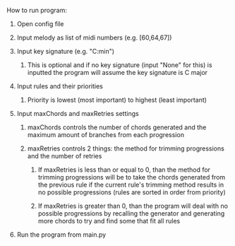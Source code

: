How to run program:

1. Open config file

2. Input melody as list of midi numbers (e.g. [60,64,67])

3. Input key signature (e.g. "C:min")

    1. This is optional and if no key signature (input "None" for this) is inputted the program will assume the key signature is C major

4. Input rules and their priorities

    1. Priority is lowest (most important) to highest (least important)

5. Input maxChords and maxRetries settings

    1. maxChords controls the number of chords generated and the maximum amount of branches from each progression

    2. maxRetries controls 2 things: the method for trimming progressions and the number of retries

        1. If maxRetries is less than or equal to 0, than the method for trimming progressions will be to take the chords generated from the previous rule if the current rule's trimming method results in no possible progressions (rules are sorted in order from priority)

        2. If maxRetries is greater than 0, than the program will deal with no possible progressions by recalling the generator and generating more chords to try and find some that fit all rules

6. Run the program from main.py